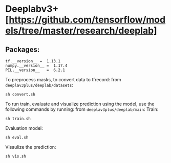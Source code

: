 # Deeplabv3+ [https://github.com/tensorflow/models/tree/master/research/deeplab]
## Packages:
```
tf.__version__ =  1.13.1
numpy.__version__ =  1.17.4
PIL.__version__   =  6.2.1
```
To preprocess masks, to convert data to tfrecord:
from `deeplav3plus/deeplab/datasets`:
```
sh convert.sh
```

To run train, evaluate and visualize prediction using the model, use the following commands by running:
from `deeplav3plus/deeplab/main`:
Train:
```
sh train.sh 
```
Evaluation model:
```
sh eval.sh 
```
Visaulize the prediction:
```
sh vis.sh
```
